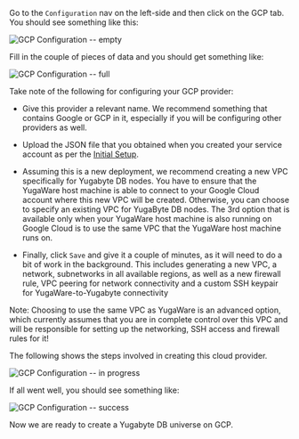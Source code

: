 Go to the `Configuration` nav on the left-side and then click on the GCP tab. You should see
something like this:

![GCP Configuration -- empty](/images/ee/gcp-setup/gcp-configure-empty.png)

Fill in the couple of pieces of data and you should get something like:

![GCP Configuration -- full](/images/ee/gcp-setup/gcp-configure-full.png)

Take note of the following for configuring your GCP provider:

- Give this provider a relevant name. We recommend something that contains Google or GCP in it, especially if you will be configuring other providers as well.

- Upload the JSON file that you obtained when you created your service account as per the [Initial Setup](../prepare-cloud-environment/).

- Assuming this is a new deployment, we recommend creating a new VPC specifically for Yugabyte DB nodes. You have to ensure that the YugaWare host machine is able to connect to your Google Cloud account where this new VPC will be created. Otherwise, you can choose to specify an existing VPC for YugaByte DB nodes. The 3rd option that is available only when your YugaWare host machine is also running on Google Cloud is to use the same VPC that the YugaWare host machine runs on. 

- Finally, click `Save` and give it a couple of minutes, as it will need to do a bit of work in the background. This includes generating a new VPC, a network, subnetworks in all available regions, as well as a new firewall rule, VPC peering for network connectivity and a custom SSH keypair for YugaWare-to-Yugabyte connectivity

Note: Choosing to use the same VPC as YugaWare is an advanced option, which currently assumes that you are in complete control over this VPC and will be responsible for setting up the networking, SSH access and firewall rules for it!

The following shows the steps involved in creating this cloud provider.

![GCP Configuration -- in progress](/images/ee/gcp-setup/gcp-configure-inprogress.png)

If all went well, you should see something like:

![GCP Configuration -- success](/images/ee/gcp-setup/gcp-configure-success.png)

Now we are ready to create a Yugabyte DB universe on GCP.
